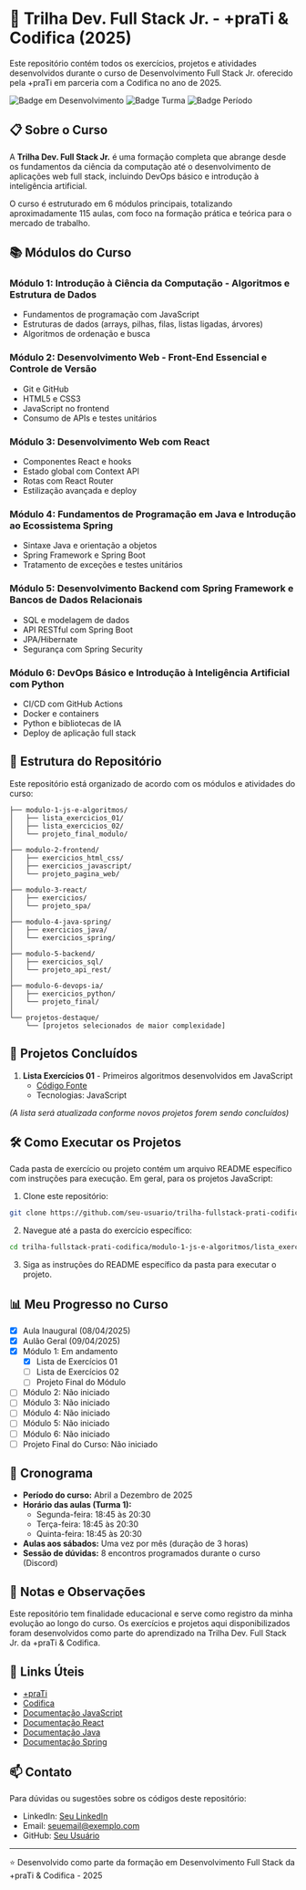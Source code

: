 
# 🚀 Trilha Dev. Full Stack Jr. - +praTi & Codifica (2025)

Este repositório contém todos os exercícios, projetos e atividades desenvolvidos durante o curso de Desenvolvimento Full Stack Jr. oferecido pela +praTi em parceria com a Codifica no ano de 2025.

![Badge em Desenvolvimento](https://img.shields.io/badge/Status-Em%20Desenvolvimento-yellow)
![Badge Turma](https://img.shields.io/badge/Turma-1-blue)
![Badge Período](https://img.shields.io/badge/Período-Abril%20a%20Dezembro%202025-green)

## 📋 Sobre o Curso

A **Trilha Dev. Full Stack Jr.** é uma formação completa que abrange desde os fundamentos da ciência da computação até o desenvolvimento de aplicações web full stack, incluindo DevOps básico e introdução à inteligência artificial.

O curso é estruturado em 6 módulos principais, totalizando aproximadamente 115 aulas, com foco na formação prática e teórica para o mercado de trabalho.

## 📚 Módulos do Curso

### Módulo 1: Introdução à Ciência da Computação - Algoritmos e Estrutura de Dados
- Fundamentos de programação com JavaScript
- Estruturas de dados (arrays, pilhas, filas, listas ligadas, árvores)
- Algoritmos de ordenação e busca

### Módulo 2: Desenvolvimento Web - Front-End Essencial e Controle de Versão
- Git e GitHub
- HTML5 e CSS3
- JavaScript no frontend
- Consumo de APIs e testes unitários

### Módulo 3: Desenvolvimento Web com React
- Componentes React e hooks
- Estado global com Context API
- Rotas com React Router
- Estilização avançada e deploy

### Módulo 4: Fundamentos de Programação em Java e Introdução ao Ecossistema Spring
- Sintaxe Java e orientação a objetos
- Spring Framework e Spring Boot
- Tratamento de exceções e testes unitários

### Módulo 5: Desenvolvimento Backend com Spring Framework e Bancos de Dados Relacionais
- SQL e modelagem de dados
- API RESTful com Spring Boot
- JPA/Hibernate
- Segurança com Spring Security

### Módulo 6: DevOps Básico e Introdução à Inteligência Artificial com Python
- CI/CD com GitHub Actions
- Docker e containers
- Python e bibliotecas de IA
- Deploy de aplicação full stack

## 📂 Estrutura do Repositório

Este repositório está organizado de acordo com os módulos e atividades do curso:

```
├── modulo-1-js-e-algoritmos/
│   ├── lista_exercicios_01/
│   ├── lista_exercicios_02/
│   └── projeto_final_modulo/
│
├── modulo-2-frontend/
│   ├── exercicios_html_css/
│   ├── exercicios_javascript/
│   └── projeto_pagina_web/
│
├── modulo-3-react/
│   ├── exercicios/
│   └── projeto_spa/
│
├── modulo-4-java-spring/
│   ├── exercicios_java/
│   └── exercicios_spring/
│
├── modulo-5-backend/
│   ├── exercicios_sql/
│   └── projeto_api_rest/
│
├── modulo-6-devops-ia/
│   ├── exercicios_python/
│   └── projeto_final/
│
└── projetos-destaque/
    └── [projetos selecionados de maior complexidade]
```

## 🎯 Projetos Concluídos

1. **Lista Exercícios 01** - Primeiros algoritmos desenvolvidos em JavaScript
   - [Código Fonte](./modulo-1-js-e-algoritmos/lista_exercicios_01/)
   - Tecnologias: JavaScript

_(A lista será atualizada conforme novos projetos forem sendo concluídos)_

## 🛠️ Como Executar os Projetos

Cada pasta de exercício ou projeto contém um arquivo README específico com instruções para execução. Em geral, para os projetos JavaScript:

1. Clone este repositório:
```bash
git clone https://github.com/seu-usuario/trilha-fullstack-prati-codifica.git
```

2. Navegue até a pasta do exercício específico:
```bash
cd trilha-fullstack-prati-codifica/modulo-1-js-e-algoritmos/lista_exercicios_01
```

3. Siga as instruções do README específico da pasta para executar o projeto.

## 📊 Meu Progresso no Curso

- [x] Aula Inaugural (08/04/2025)
- [x] Aulão Geral (09/04/2025)
- [x] Módulo 1: Em andamento
  - [x] Lista de Exercícios 01
  - [ ] Lista de Exercícios 02
  - [ ] Projeto Final do Módulo
- [ ] Módulo 2: Não iniciado
- [ ] Módulo 3: Não iniciado
- [ ] Módulo 4: Não iniciado
- [ ] Módulo 5: Não iniciado
- [ ] Módulo 6: Não iniciado
- [ ] Projeto Final do Curso: Não iniciado

## 📆 Cronograma

- **Período do curso:** Abril a Dezembro de 2025
- **Horário das aulas (Turma 1):**
  - Segunda-feira: 18:45 às 20:30
  - Terça-feira: 18:45 às 20:30
  - Quinta-feira: 18:45 às 20:30
- **Aulas aos sábados:** Uma vez por mês (duração de 3 horas)
- **Sessão de dúvidas:** 8 encontros programados durante o curso (Discord)

## 📝 Notas e Observações

Este repositório tem finalidade educacional e serve como registro da minha evolução ao longo do curso. Os exercícios e projetos aqui disponibilizados foram desenvolvidos como parte do aprendizado na Trilha Dev. Full Stack Jr. da +praTi & Codifica.

## 🔗 Links Úteis

- [+praTi](https://www.maisprati.com.br/)
- [Codifica](https://codifica.com.br/)
- [Documentação JavaScript](https://developer.mozilla.org/pt-BR/docs/Web/JavaScript)
- [Documentação React](https://pt-br.reactjs.org/)
- [Documentação Java](https://docs.oracle.com/javase/tutorial/)
- [Documentação Spring](https://spring.io/guides)

## 📫 Contato

Para dúvidas ou sugestões sobre os códigos deste repositório:

- LinkedIn: [Seu LinkedIn](https://www.linkedin.com/in/seu-perfil/)
- Email: seuemail@exemplo.com
- GitHub: [Seu Usuário](https://github.com/seu-usuario)

---

⭐️ Desenvolvido como parte da formação em Desenvolvimento Full Stack da +praTi & Codifica - 2025
